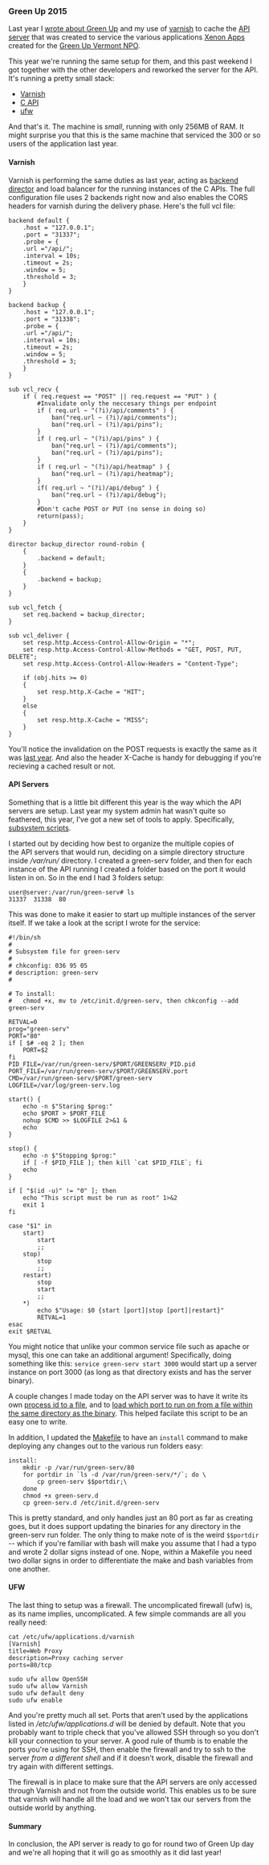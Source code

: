 ### Green Up 2015 

Last year I [wrote about Green Up] and my use of [varnish] to cache the 
[API server] that was created to service the various applications [Xenon Apps] 
created for the [Green Up Vermont NPO]. 

This year we're running the same setup for them, and this past weekend I 
got together with the other developers and reworked the server for the 
API. It's running a pretty small stack:

- [Varnish]
- [C API]
- [ufw]

And that's it. The machine is _small_, running with only 256MB of RAM. 
It might surprise you that this is the same machine that serviced the 
300 or so users of the application last year. 

#### Varnish

Varnish is performing the same duties as last year, acting as [backend 
director] and load balancer for the running instances of the C APIs. 
The full configuration file uses 2 backends right now and also enables 
the CORS headers for varnish during the delivery phase. Here's the full 
vcl file:

	backend default {
	    .host = "127.0.0.1";
	    .port = "31337";
	    .probe = {
		.url ="/api/";
		.interval = 10s;
		.timeout = 2s;
		.window = 5;
		.threshold = 3;
	    }
	}
	
	backend backup {
	    .host = "127.0.0.1";
	    .port = "31338";
	    .probe = {
		.url ="/api/";
		.interval = 10s;
		.timeout = 2s;
		.window = 5;
		.threshold = 3;
	    }
	}
	
	sub vcl_recv {
		if ( req.request == "POST" || req.request == "PUT" ) {
			#Invalidate only the neccesary things per endpoint
			if ( req.url ~ "(?i)/api/comments" ) {
				ban("req.url ~ (?i)/api/comments");
				ban("req.url ~ (?i)/api/pins");
			}
			if ( req.url ~ "(?i)/api/pins" ) {
				ban("req.url ~ (?i)/api/comments");
				ban("req.url ~ (?i)/api/pins");
			}
			if ( req.url ~ "(?i)/api/heatmap" ) {
				ban("req.url ~ (?i)/api/heatmap");
			}
			if( req.url ~ "(?i)/api/debug" ) {
				ban("req.url ~ (?i)/api/debug");
			}
			#Don't cache POST or PUT (no sense in doing so)
			return(pass);
		}
	}
	
	director backup_director round-robin {
		{
			.backend = default;
		}
		{
			.backend = backup;
		}
	}
	
	sub vcl_fetch { 
		set req.backend = backup_director;
	}
	
	sub vcl_deliver {
		set resp.http.Access-Control-Allow-Origin = "*";
		set resp.http.Access-Control-Allow-Methods = "GET, POST, PUT, DELETE";
		set resp.http.Access-Control-Allow-Headers = "Content-Type";
		
		if (obj.hits >= 0)
		{
			set resp.http.X-Cache = "HIT";
		}
		else
		{
			set resp.http.X-Cache = "MISS";
		}
	}

You'll notice the invalidation on the POST requests is exactly the same 
as it was [last year]. And also the header X-Cache is handy for debugging 
if you're recieving a cached result or not.

#### API Servers 

Something that is a little bit different this year is the way which the 
API servers are setup. Last year my system admin hat wasn't quite so 
feathered, this year, I've got a new set of tools to apply. Specifically, 
[subsystem scripts].

I started out by deciding how best to organize the multiple copies of  
the API servers that would run, deciding on a simple directory structure 
inside _/var/run/_ directory. I created a green-serv folder, and then 
for each instance of the API running I created a folder based on the 
port it would listen in on. So in the end I had 3 folders setup:

	user@server:/var/run/green-serv# ls
	31337  31338  80  

This was done to make it easier to start up multiple instances of the 
server itself. If we take a look at the script I wrote for the service:

	#!/bin/sh
	#
	# Subsystem file for green-serv
	#
	# chkconfig: 036 95 05
	# description: green-serv
	#
	
	# To install: 
	#   chmod +x, mv to /etc/init.d/green-serv, then chkconfig --add green-serv
	
	RETVAL=0
	prog="green-serv"
	PORT="80"
	if [ $# -eq 2 ]; then
		PORT=$2
	fi
	PID_FILE=/var/run/green-serv/$PORT/GREENSERV_PID.pid
	PORT_FILE=/var/run/green-serv/$PORT/GREENSERV.port
	CMD=/var/run/green-serv/$PORT/green-serv
	LOGFILE=/var/log/green-serv.log
	
	start() {
		echo -n $"Staring $prog:"
		echo $PORT > $PORT_FILE
		nohup $CMD >> $LOGFILE 2>&1 &
		echo
	}
	
	stop() {
		echo -n $"Stopping $prog:"
		if [ -f $PID_FILE ]; then kill `cat $PID_FILE`; fi
		echo
	}
	
	if [ "$(id -u)" != "0" ]; then
		echo "This script must be run as root" 1>&2
		exit 1
	fi
	
	case "$1" in
		start)
			start
			;;
		stop)
			stop
			;;
		restart)
			stop
			start
			;;
		*)
			echo $"Usage: $0 {start [port]|stop [port]|restart}"
			RETVAL=1
	esac
	exit $RETVAL

You might notice that unlike your common service file such as apache or 
mysql, this one can take an additional argument! Specifically, doing 
something like this: `service green-serv start 3000` would start up a 
server instance on port 3000 (as long as that directory exists and has 
the server binary). 

A couple changes I made today on the API server was to have it write its 
own [process id to a file], and to [load which port to run on from a file 
within the same directory as the binary]. This helped facilate this script 
to be an easy one to write. 

In addition, I updated the [Makefile] to have an `install` command to 
make deploying any changes out to the various run folders easy:

	install:
		mkdir -p /var/run/green-serv/80
		for portdir in `ls -d /var/run/green-serv/*/`; do \
			cp green-serv $$portdir;\
		done
		chmod +x green-serv.d
		cp green-serv.d /etc/init.d/green-serv

This is pretty standard, and only handles just an 80 port as far as 
creating goes, but it does support updating the binaries for any directory 
in the green-serv run folder. The only thing to make note of is the weird 
`$$portdir` -- which if you're familiar with bash will make you assume that 
I had a typo and wrote 2 dollar signs instead of one. Nope, within a Makefile 
you need two dollar signs in order to differentiate the make and bash variables 
from one another.

#### UFW

The last thing to setup was a firewall. The uncomplicated firewall (ufw) 
is, as its name implies, uncomplicated. A few simple commands are all you 
really need:

	cat /etc/ufw/applications.d/varnish
	[Varnish]
	title=Web Proxy
	description=Proxy caching server
	ports=80/tcp

	sudo ufw allow OpenSSH
	sudo ufw allow Varnish
	sudo ufw default deny
	sudo ufw enable

And you're pretty much all set. Ports that aren't used by the applications 
listed in _/etc/ufw/applications.d_ will be denied by default. Note that 
you probably want to triple check that you've allowed SSH through so you 
don't kill your connection to your server. A good rule of thumb is to 
enable the ports you're using for SSH, then enable the firewall and try 
to ssh to the server _from a different shell_ and if it doesn't work, 
disable the firewall and try again with different settings.

The firewall is in place to make sure that the API servers are only 
accessed through Varnish and not from the outside world. This enables us 
to be sure that varnish will handle all the load and we won't tax our 
servers from the outside world by anything.

#### Summary

In conclusion, the API server is ready to go for round two of Green Up 
day and we're all hoping that it will go as smoothly as it did last year!

[wrote about Green Up]:/tech-blog/green-up-vt-app
[varnish]:/tech-blog/varnish
[Varnish]:https://www.varnish-cache.org
[API server]:https://github.com/EdgeCaseBerg/green-serv
[Green Up Vermont NPO]:http://greenupvermont.org
[C API]:https://github.com/EdgeCaseBerg/green-serv
[ufw]:https://help.ubuntu.com/community/UFW
[Xenon Apps]:http://www.greenupvermont.org/?page_id=788
[backend director]:https://www.varnish-cache.org/docs/3.0/tutorial/advanced_backend_servers.html#directors
[last year]:http://www.ethanjoachimeldridge.info/tech-blog/varnish
[subsystem scripts]:http://www.ethanjoachimeldridge.info/tech-blog/write-your-own-init-scripts
[process id to a file]:https://github.com/EdgeCaseBerg/green-serv/commit/1ff34c78e11eb954af15802ab33a8a9bfec39ac3
[load which port to run on from a file within the same directory as the binary]:https://github.com/EdgeCaseBerg/green-serv/commit/7c216c95944358f6a5164f896af245830c7b4074
[Makefile]:https://github.com/EdgeCaseBerg/green-serv/blob/master/Makefile
